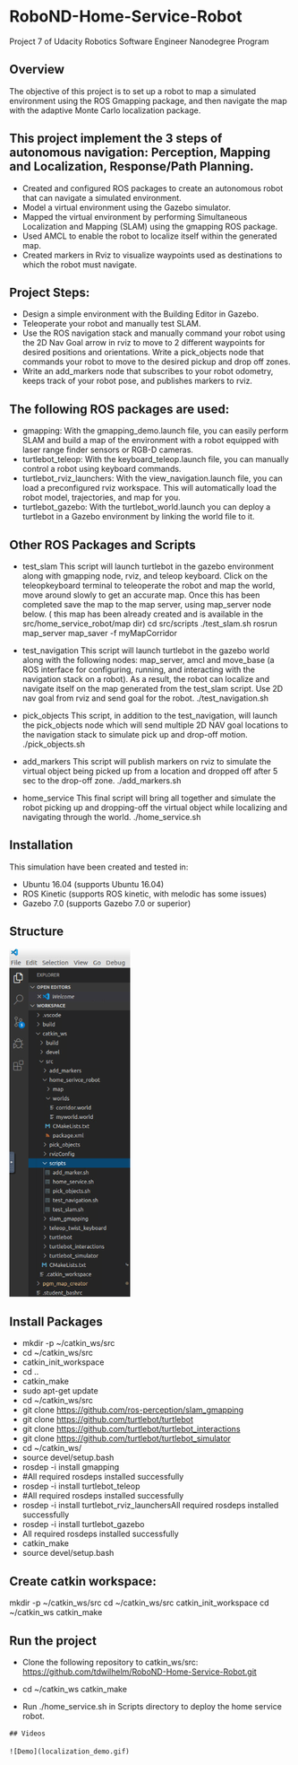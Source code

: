 # RoboND-Home-Service-Robot
Project 7 of Udacity Robotics Software Engineer Nanodegree Program

## Overview 
The objective of this project is to set up a robot to map a simulated environment using the ROS Gmapping package, and then navigate the map with the adaptive Monte Carlo localization package. 

## This project implement the 3 steps of autonomous navigation: Perception, Mapping and Localization, Response/Path Planning.
* Created and configured ROS packages to create an autonomous robot that can navigate a simulated environment.
* Model a virtual environment using the Gazebo simulator.
* Mapped the virtual environment by performing Simultaneous Localization and Mapping (SLAM) using the gmapping ROS package.
* Used AMCL to enable the robot to localize itself within the generated map.
* Created markers in Rviz to visualize waypoints used as destinations to which the robot must navigate.

## Project Steps:
* Design a simple environment with the Building Editor in Gazebo.
* Teleoperate your robot and manually test SLAM.
* Use the ROS navigation stack and manually command your robot using the 2D Nav Goal arrow in rviz to move to 2 different waypoints for desired positions and orientations. Write a pick_objects node that commands your robot to move to the desired pickup and drop off zones.
* Write an add_markers node that subscribes to your robot odometry, keeps track of your robot pose, and publishes markers to rviz.

## The following ROS packages are used:
* gmapping: With the gmapping_demo.launch file, you can easily perform SLAM and build a map of the environment with a robot equipped with laser range finder sensors or RGB-D cameras.
* turtlebot_teleop: With the keyboard_teleop.launch file, you can manually control a robot using keyboard commands.
* turtlebot_rviz_launchers: With the view_navigation.launch file, you can load a preconfigured rviz workspace. This will automatically load the robot model, trajectories, and map for you.
* turtlebot_gazebo: With the turtlebot_world.launch you can deploy a turtlebot in a Gazebo environment by linking the world file to it.

## Other ROS Packages and Scripts
* test_slam
This script will launch turtlebot in the gazebo environment along with gmapping node, rviz, and teleop keyboard. 
Click on the teleopkeyboard terminal to teleoperate the robot and map the world, move around slowly to get an accurate map. Once this has been completed save the map to the map server, using map_server node below. ( this map has been already created and is available in the src/home_service_robot/map dir)
cd src/scripts
./test_slam.sh
rosrun map_server map_saver -f myMapCorridor

* test_navigation
This script will launch turtlebot in the gazebo world along with the following nodes: map_server, amcl and move_base (a ROS interface for configuring, running, and interacting with the navigation stack on a robot).
As a result, the robot can localize and navigate itself on the map generated from the test_slam script. Use 2D nav goal from rviz and send goal for the robot.
./test_navigation.sh

* pick_objects
This script, in addition to the test_navigation, will launch the pick_objects node which will send multiple 2D NAV goal locations to the navigation stack to simulate pick up and drop-off motion.
./pick_objects.sh

* add_markers
This script will publish markers on rviz to simulate the virtual object being picked up from a location and dropped off after 5 sec to the drop-off zone.
./add_markers.sh

* home_service
This final script will bring all together and simulate the robot picking up and dropping-off the virtual object while localizing and navigating through the world.
./home_service.sh

## Installation
This simulation have been created and tested in:

* Ubuntu 16.04 (supports Ubuntu 16.04)
* ROS Kinetic (supports ROS kinetic, with melodic has some issues)
* Gazebo 7.0 (supports Gazebo 7.0 or superior)

## Structure  
 
![Demo](catkin.png) 

## Install Packages
* mkdir -p ~/catkin_ws/src
* cd ~/catkin_ws/src
* catkin_init_workspace
* cd ..
* catkin_make
* sudo apt-get update
* cd ~/catkin_ws/src
* git clone https://github.com/ros-perception/slam_gmapping
* git clone https://github.com/turtlebot/turtlebot
* git clone https://github.com/turtlebot/turtlebot_interactions
* git clone https://github.com/turtlebot/turtlebot_simulator
* cd ~/catkin_ws/
* source devel/setup.bash
* rosdep -i install gmapping
* #All required rosdeps installed successfully
* rosdep -i install turtlebot_teleop
* #All required rosdeps installed successfully
* rosdep -i install turtlebot_rviz_launchersAll required rosdeps installed successfully
* rosdep -i install turtlebot_gazebo
* All required rosdeps installed successfully
* catkin_make
* source devel/setup.bash

## Create catkin workspace:
mkdir -p ~/catkin_ws/src
cd ~/catkin_ws/src
catkin_init_workspace
cd ~/catkin_ws catkin_make

## Run the project
* Clone the following repository to catkin_ws/src:
https://github.com/tdwilhelm/RoboND-Home-Service-Robot.git

* cd ~/catkin_ws catkin_make

* Run ./home_service.sh in Scripts directory to deploy the home service robot.
```  
## Videos  
 
![Demo](localization_demo.gif)